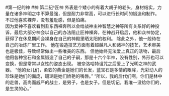 #第一纪的神 #神
第二纪ᴿ匠神
  外表是个矮小的有着大胡子的老头，身材结实，力量在诸多神明之中不算最强，但是耐力非常高，可以进行长时间的锻造和制作。
  不过他喜欢裸奔，没有羞耻感，但是怕痛。    
  因为爱神不喜欢看到丑东西裸奔所以会给战神主神智慧之神等所有关系好的神投诉，最后大部分神会以自己的办法阻止匠神裸奔，在神战开启后，他和众神协定，获得了在休息期间会裸身在自己的神殿里晒太阳的权利。
  除此之外，他一般待在自己的冶炼厂里工作。
  他在锻造技艺方面有着超越凡人和诸神的技艺，艺术审美也是极佳，导致经常做出一些唯美的东西。
  但他始终无法爱上真正的活物，最后他用各种宝石和金属锻造了自己的子嗣，那是十六个半神，没有性别，外形也可以变换，但是常常以女性的姿态出现。
  被奈洛哈特诅咒之后爱上了光明之神的武器。
  “他的女儿们，柔软的黄金是她们的长发，蓝宝石是多情的眼眸，光彩动人的珍珠是她们的面庞，珊瑚是她们娇艳的嘴唇。”
  “所以，我的后代们啊，你们是林中的走兽，高尚而威严的战士，是男子，也是女子。但是切记，我唯一没给你们的，是生灵的心。”